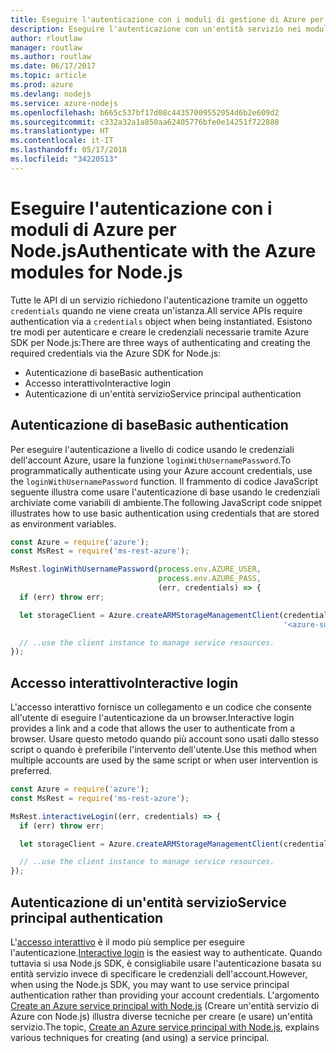 ```yaml
---
title: Eseguire l'autenticazione con i moduli di gestione di Azure per Node.js
description: Eseguire l'autenticazione con un'entità servizio nei moduli di gestione di Azure per Node.js
author: rloutlaw
manager: routlaw
ms.author: routlaw
ms.date: 06/17/2017
ms.topic: article
ms.prod: azure
ms.devlang: nodejs
ms.service: azure-nodejs
ms.openlocfilehash: b665c537bf17d08c44357009552054d6b2e609d2
ms.sourcegitcommit: c332a32a1a850aa62405776bfe0e14251f722888
ms.translationtype: HT
ms.contentlocale: it-IT
ms.lasthandoff: 05/17/2018
ms.locfileid: "34220513"
---
```

# <a name="authenticate-with-the-azure-modules-for-nodejs"></a><span data-ttu-id="10d88-103">Eseguire l'autenticazione con i moduli di Azure per Node.js</span><span class="sxs-lookup"><span data-stu-id="10d88-103">Authenticate with the Azure modules for Node.js</span></span> 

<span data-ttu-id="10d88-104">Tutte le API di un servizio richiedono l'autenticazione tramite un oggetto `credentials` quando ne viene creata un'istanza.</span><span class="sxs-lookup"><span data-stu-id="10d88-104">All service APIs require authentication via a `credentials` object when being instantiated.</span></span> <span data-ttu-id="10d88-105">Esistono tre modi per autenticare e creare le credenziali necessarie tramite Azure SDK per Node.js:</span><span class="sxs-lookup"><span data-stu-id="10d88-105">There are three ways of authenticating and creating the required credentials via the Azure SDK for Node.js:</span></span> 

- <span data-ttu-id="10d88-106">Autenticazione di base</span><span class="sxs-lookup"><span data-stu-id="10d88-106">Basic authentication</span></span>
- <span data-ttu-id="10d88-107">Accesso interattivo</span><span class="sxs-lookup"><span data-stu-id="10d88-107">Interactive login</span></span>
- <span data-ttu-id="10d88-108">Autenticazione di un'entità servizio</span><span class="sxs-lookup"><span data-stu-id="10d88-108">Service principal authentication</span></span>

## <a name="basic-authentication"></a><span data-ttu-id="10d88-109">Autenticazione di base</span><span class="sxs-lookup"><span data-stu-id="10d88-109">Basic authentication</span></span>

<span data-ttu-id="10d88-110">Per eseguire l'autenticazione a livello di codice usando le credenziali dell'account Azure, usare la funzione `loginWithUsernamePassword`.</span><span class="sxs-lookup"><span data-stu-id="10d88-110">To programmatically authenticate using your Azure account credentials, use the `loginWithUsernamePassword` function.</span></span> <span data-ttu-id="10d88-111">Il frammento di codice JavaScript seguente illustra come usare l'autenticazione di base usando le credenziali archiviate come variabili di ambiente.</span><span class="sxs-lookup"><span data-stu-id="10d88-111">The following JavaScript code snippet illustrates how to use basic authentication using credentials that are stored as environment variables.</span></span> 

```javascript
const Azure = require('azure');
const MsRest = require('ms-rest-azure');

MsRest.loginWithUsernamePassword(process.env.AZURE_USER, 
                                 process.env.AZURE_PASS, 
                                 (err, credentials) => {
  if (err) throw err;

  let storageClient = Azure.createARMStorageManagementClient(credentials, 
                                                             '<azure-subscription-id>');

  // ..use the client instance to manage service resources.
});
```

## <a name="interactive-login"></a><span data-ttu-id="10d88-112">Accesso interattivo</span><span class="sxs-lookup"><span data-stu-id="10d88-112">Interactive login</span></span>

<span data-ttu-id="10d88-113">L'accesso interattivo fornisce un collegamento e un codice che consente all'utente di eseguire l'autenticazione da un browser.</span><span class="sxs-lookup"><span data-stu-id="10d88-113">Interactive login provides a link and a code that allows the user to authenticate from a browser.</span></span> <span data-ttu-id="10d88-114">Usare questo metodo quando più account sono usati dallo stesso script o quando è preferibile l'intervento dell'utente.</span><span class="sxs-lookup"><span data-stu-id="10d88-114">Use this method when multiple accounts are used by the same script or when user intervention is preferred.</span></span>

```javascript
const Azure = require('azure');
const MsRest = require('ms-rest-azure');

MsRest.interactiveLogin((err, credentials) => {
  if (err) throw err;

  let storageClient = Azure.createARMStorageManagementClient(credentials, '<azure-subscription-id>');

  // ..use the client instance to manage service resources.
});
```

## <a name="service-principal-authentication"></a><span data-ttu-id="10d88-115">Autenticazione di un'entità servizio</span><span class="sxs-lookup"><span data-stu-id="10d88-115">Service principal authentication</span></span>

<span data-ttu-id="10d88-116">L'[accesso interattivo](#interactive-login) è il modo più semplice per eseguire l'autenticazione.</span><span class="sxs-lookup"><span data-stu-id="10d88-116">[Interactive login](#interactive-login) is the easiest way to authenticate.</span></span> <span data-ttu-id="10d88-117">Quando tuttavia si usa Node.js SDK, è consigliabile usare l'autenticazione basata su entità servizio invece di specificare le credenziali dell'account.</span><span class="sxs-lookup"><span data-stu-id="10d88-117">However, when using the Node.js SDK, you may want to use service principal authentication rather than providing your account credentials.</span></span> <span data-ttu-id="10d88-118">L'argomento [Create an Azure service principal with Node.js](./node-sdk-azure-authenticate-principal.md) (Creare un'entità servizio di Azure con Node.js) illustra diverse tecniche per creare (e usare) un'entità servizio.</span><span class="sxs-lookup"><span data-stu-id="10d88-118">The topic, [Create an Azure service principal with Node.js](./node-sdk-azure-authenticate-principal.md), explains various techniques for creating (and using) a service principal.</span></span> 